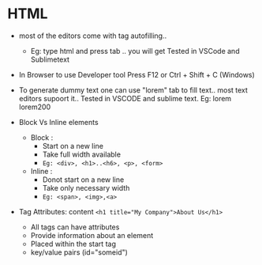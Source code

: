 # HTML 
* most of the editors come with tag autofilling..
    * Eg: type html and press tab .. you will get <html> </html> 
Tested in VSCode and Sublimetext
* In Browser to use Developer tool Press F12 or Ctrl + Shift + C (Windows)
* To generate dummy text one can use "lorem" tab to fill text.. most text editors supoort it.. Tested in VSCODE and sublime text.
  Eg: lorem <tab>
      lorem200 <tab>
* Block Vs Inline elements
    * Block : 
        * Start on a new line
        * Take full width available
        * `Eg: <div>, <h1>..<h6>, <p>, <form>`
    * Inline : 
        * Donot start on a new line 
        * Take only necessary width 
        * `Eg: <span>, <img>,<a> `

* Tag Attributes: <tagname attributename="attributevalue">content</tagname>
	`<h1 title="My Company">About Us</h1>`
	* All tags can have attributes
	* Provide information about an element
	* Placed within the start tag
	* key/value pairs (id="someid")
